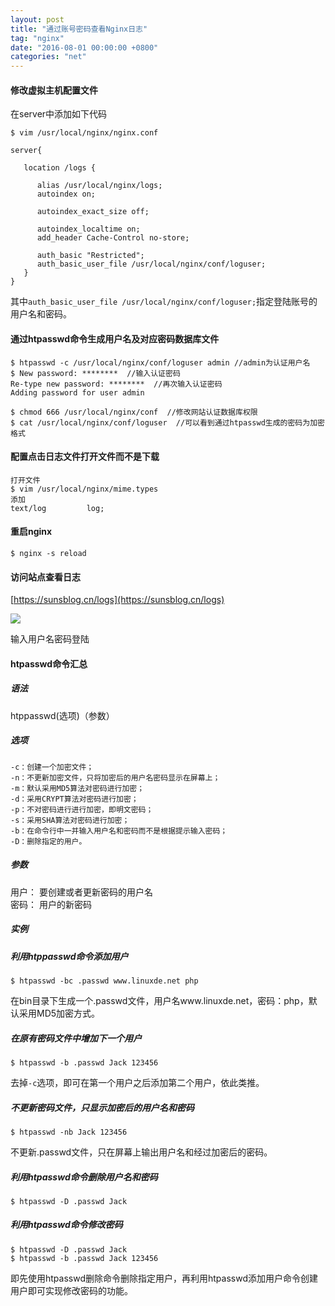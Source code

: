 ```yaml
---
layout: post
title: "通过账号密码查看Nginx日志"
tag: "nginx"
date: "2016-08-01 00:00:00 +0800"
categories: "net"
---
```


#### 修改虚拟主机配置文件

在server中添加如下代码

```
$ vim /usr/local/nginx/nginx.conf

server{

   location /logs {

      alias /usr/local/nginx/logs;
      autoindex on;

      autoindex_exact_size off;

      autoindex_localtime on;
      add_header Cache-Control no-store;

      auth_basic "Restricted";
      auth_basic_user_file /usr/local/nginx/conf/loguser;
   }
}
```

<!--more--> 

其中`auth_basic_user_file /usr/local/nginx/conf/loguser;`指定登陆账号的用户名和密码。

#### 通过htpasswd命令生成用户名及对应密码数据库文件  

```
$ htpasswd -c /usr/local/nginx/conf/loguser admin //admin为认证用户名
$ New password: ********  //输入认证密码 
Re-type new password: ********  //再次输入认证密码
Adding password for user admin

$ chmod 666 /usr/local/nginx/conf  //修改网站认证数据库权限 
$ cat /usr/local/nginx/conf/loguser  //可以看到通过htpasswd生成的密码为加密格式 
```

#### 配置点击日志文件打开文件而不是下载
```
打开文件 
$ vim /usr/local/nginx/mime.types
添加 
text/log         log;
```

#### 重启nginx

```
$ nginx -s reload
```

#### 访问站点查看日志

[https://sunsblog.cn/logs](https://sunsblog.cn/logs)

![](http://7xsbgk.com1.z0.glb.clouddn.com/logsLand.png?imageView2/0/q/75|watermark/2/text/U3VuJ3MgQmxvZw==/font/5a6L5L2T/fontsize/280/fill/I0Y2MEU1Mg==/dissolve/100/gravity/SouthEast/dx/10/dy/10|imageslim)

输入用户名密码登陆

#### htpasswd命令汇总  

##### 语法

htppasswd(选项)（参数）

##### 选项

```
-c：创建一个加密文件； 
-n：不更新加密文件，只将加密后的用户名密码显示在屏幕上； 
-m：默认采用MD5算法对密码进行加密； 
-d：采用CRYPT算法对密码进行加密； 
-p：不对密码进行进行加密，即明文密码； 
-s：采用SHA算法对密码进行加密； 
-b：在命令行中一并输入用户名和密码而不是根据提示输入密码； 
-D：删除指定的用户。
```

##### 参数

用户： 要创建或者更新密码的用户名  
密码： 用户的新密码

##### 实例  

##### 利用htppasswd命令添加用户

```
$ htpasswd -bc .passwd www.linuxde.net php
```

在bin目录下生成一个.passwd文件，用户名www.linuxde.net，密码：php，默认采用MD5加密方式。

##### 在原有密码文件中增加下一个用户

```
$ htpasswd -b .passwd Jack 123456
```

去掉`-c`选项，即可在第一个用户之后添加第二个用户，依此类推。

##### 不更新密码文件，只显示加密后的用户名和密码

```
$ htpasswd -nb Jack 123456
```

不更新.passwd文件，只在屏幕上输出用户名和经过加密后的密码。

##### 利用htpasswd命令删除用户名和密码

```
$ htpasswd -D .passwd Jack
```

##### 利用htpasswd命令修改密码

```
$ htpasswd -D .passwd Jack 
$ htpasswd -b .passwd Jack 123456
```

即先使用htpasswd删除命令删除指定用户，再利用htpasswd添加用户命令创建用户即可实现修改密码的功能。
